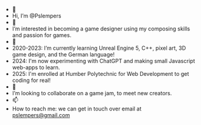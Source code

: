 - 👋 
- Hi, I’m @Pslempers
- 👀
- I’m interested in becoming a game designer using my composing skills and passion for games.
- 🌱
- 2020-2023: I’m currently learning Unreal Engine 5, C++, pixel art, 3D game design, and the German language!
- 2024: I'm now experimenting with ChatGPT and making small Javascript web-apps to learn.
- 2025: I'm enrolled at Humber Polytechnic for Web Development to get coding for real!
- 💞️
- I’m looking to collaborate on a game jam, to meet new creators.
- 📫
- How to reach me: we can get in touch over email at pslempers@gmail.com

<!---
Pslempers/Pslempers is a ✨ special ✨ repository because its `README.md` (this file) appears on your GitHub profile.
You can click the Preview link to take a look at your changes.
--->
